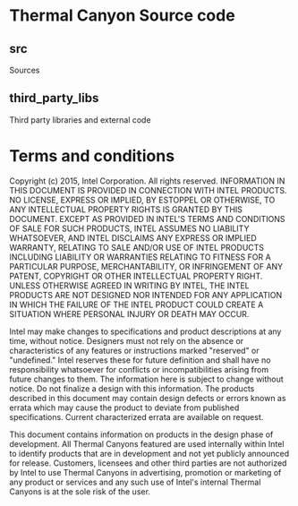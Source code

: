 # Thermal Canyon Source code #

## src
Sources

## third_party_libs 
Third party libraries and external code

# Terms and conditions 
 Copyright (c) 2015, Intel Corporation. All rights reserved.
 INFORMATION IN THIS DOCUMENT IS PROVIDED IN CONNECTION WITH INTEL PRODUCTS. NO LICENSE, EXPRESS OR IMPLIED,
 BY ESTOPPEL OR OTHERWISE, TO ANY INTELLECTUAL PROPERTY RIGHTS IS GRANTED BY THIS DOCUMENT. EXCEPT AS PROVIDED
 IN INTEL'S TERMS AND CONDITIONS OF SALE FOR SUCH PRODUCTS, INTEL ASSUMES NO LIABILITY WHATSOEVER, AND INTEL
 DISCLAIMS ANY EXPRESS OR IMPLIED WARRANTY, RELATING TO SALE AND/OR USE OF INTEL PRODUCTS INCLUDING LIABILITY
 OR WARRANTIES RELATING TO FITNESS FOR A PARTICULAR PURPOSE, MERCHANTABILITY, OR INFRINGEMENT OF ANY PATENT,
 COPYRIGHT OR OTHER INTELLECTUAL PROPERTY RIGHT.
 UNLESS OTHERWISE AGREED IN WRITING BY INTEL, THE INTEL PRODUCTS ARE NOT DESIGNED NOR INTENDED FOR ANY APPLICATION
 IN WHICH THE FAILURE OF THE INTEL PRODUCT COULD CREATE A SITUATION WHERE PERSONAL INJURY OR DEATH MAY OCCUR.
 
 Intel may make changes to specifications and product descriptions at any time, without notice.
 Designers must not rely on the absence or characteristics of any features or instructions marked
 "reserved" or "undefined." Intel reserves these for future definition and shall have no responsibility
 whatsoever for conflicts or incompatibilities arising from future changes to them. The information here
 is subject to change without notice. Do not finalize a design with this information.
 The products described in this document may contain design defects or errors known as errata which may
 cause the product to deviate from published specifications. Current characterized errata are available on request.
 
 This document contains information on products in the design phase of development.
 All Thermal Canyons featured are used internally within Intel to identify products
 that are in development and not yet publicly announced for release.  Customers, licensees
 and other third parties are not authorized by Intel to use Thermal Canyons in advertising,
 promotion or marketing of any product or services and any such use of Intel's internal
 Thermal Canyons is at the sole risk of the user.